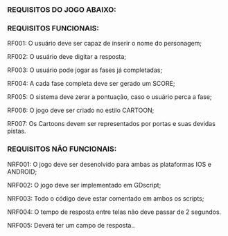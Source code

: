 ### REQUISITOS DO JOGO ABAIXO:

### REQUISITOS FUNCIONAIS:
RF001: O usuário deve ser capaz de inserir o nome do personagem;

RF002: O usuário deve digitar a resposta;

RF003: O usuário pode jogar as fases já completadas;

RF004: A cada fase completa deve ser gerado um SCORE;

RF005: O sistema deve zerar a pontuação, caso o usuário perca a fase;

RF006: O jogo deve ser criado no estilo CARTOON;

RF007: Os Cartoons devem ser representados por portas e suas devidas pistas.

### REQUISITOS NÃO FUNCIONAIS:
NRF001: O jogo deve ser desenolvido para ambas as plataformas IOS e ANDROID;

NRF002: O jogo deve ser implementado em GDscript;

NRF003: Todo o código deve estar comentado em ambos os scripts;

NRF004: O tempo de resposta entre telas não deve passar de 2 segundos.

NRF005: Deverá ter um campo de resposta..
